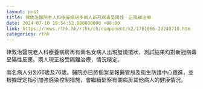 ```yaml
---
layout: post
title: 律敦治醫院老人科療養病房多兩人新冠病毒呈陽性　正隔離治療
date: 2024-07-10 19:54:52.000000000 +08:00
link: https://news.rthk.hk/rthk/ch/component/k2/1761066-20240710.htm
categories: rthk
---
```


律敦治醫院老人科療養病房再有兩名女病人出現發燒徵狀，測試結果均對新冠病毒呈陽性反應。兩人現正接受隔離治療，情況穩定。

兩名病人分別66歲及76歲。醫院亦已將個案呈報醫管局及衞生防護中心跟進，並根據既定指引加強感染控制措施，會繼續監察有關病房其他病人的健康情況。
